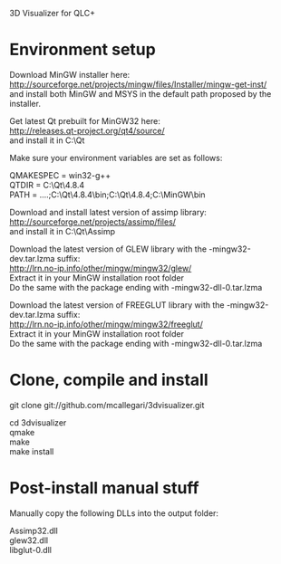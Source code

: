 3D Visualizer for QLC+

Environment setup
============

Download MinGW installer here:<br>
http://sourceforge.net/projects/mingw/files/Installer/mingw-get-inst/<br>
and install both MinGW and MSYS in the default path proposed by the installer.<br>

Get latest Qt prebuilt for MinGW32 here:<br>
http://releases.qt-project.org/qt4/source/<br>
and install it in C:\Qt

Make sure your environment variables are set as follows:

QMAKESPEC = win32-g++<br>
QTDIR = C:\Qt\4.8.4<br>
PATH = ....;C:\Qt\4.8.4\bin;C:\Qt\4.8.4;C:\MinGW\bin<br>

Download and install latest version of assimp library:<br>
http://sourceforge.net/projects/assimp/files/<br>
and install it in C:\Qt\Assimp

Download the latest version of GLEW library with the -mingw32-dev.tar.lzma suffix:<br>
http://lrn.no-ip.info/other/mingw/mingw32/glew/<br>
Extract it in your MinGW installation root folder<br>
Do the same with the package ending with -mingw32-dll-0.tar.lzma

Download the latest version of FREEGLUT library with the -mingw32-dev.tar.lzma suffix:<br>
http://lrn.no-ip.info/other/mingw/mingw32/freeglut/<br>
Extract it in your MinGW installation root folder<br>
Do the same with the package ending with -mingw32-dll-0.tar.lzma

Clone, compile and install
============
git clone git://github.com/mcallegari/3dvisualizer.git

cd 3dvisualizer<br>
qmake<br>
make<br>
make install

Post-install manual stuff
============
Manually copy the following DLLs into the output folder:

Assimp32.dll<br>
glew32.dll<br>
libglut-0.dll
